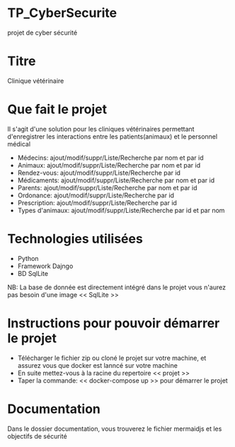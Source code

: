 # TP_CyberSecurite
  projet de cyber sécurité
# Titre
  Clinique vétérinaire
# Que fait le projet
  Il s'agit d'une solution pour les cliniques vétérinaires permettant d'enregistrer les interactions entre les patients(animaux) et le personnel médical

  * Médecins: ajout/modif/suppr/Liste/Recherche par nom et par id
  * Animaux: ajout/modif/suppr/Liste/Recherche par nom et par id
  * Rendez-vous: ajout/modif/suppr/Liste/Recherche par id
  * Médicaments: ajout/modif/suppr/Liste/Recherche par nom et par id
  * Parents: ajout/modif/suppr/Liste/Recherche par nom et par id
  * Ordonance: ajout/modif/suppr/Liste/Recherche par id
  * Prescription: ajout/modif/suppr/Liste/Recherche par id
  * Types d'animaux: ajout/modif/suppr/Liste/Recherche par id et par nom
# Technologies utilisées
  * Python 
  * Framework Dajngo
  * BD SqlLite
  
  NB: La base de donnée est directement intégré dans le projet vous n'aurez pas besoin d'une image << SqlLite >>

# Instructions pour pouvoir démarrer le projet
  * Télécharger le fichier zip ou cloné le projet sur votre machine, et assurez vous que docker est lanncé sur votre machine
  * En suite mettez-vous à la racine du repertoire << projet >>
  * Taper la commande:
    << docker-compose up >>  pour démarrer le projet
# Documentation
  Dans le dossier documentation, vous trouverez le fichier mermaidjs et les objectifs de sécurité
